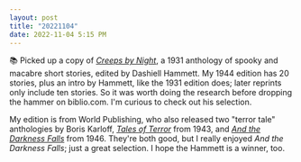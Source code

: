 ```yaml
---
layout: post
title: "20221104"
date: 2022-11-04 5:15 PM
---
```


📚  Picked up a copy of [_Creeps by Night_](https://www.isfdb.org/cgi-bin/title.cgi?1027309), a 1931 anthology of spooky and macabre short stories, edited by Dashiell Hammett. My 1944 edition has 20 stories, plus an intro by Hammett, like the 1931 edition does; later reprints only include ten stories. So it was worth doing the research before dropping the hammer on biblio.com. I'm curious to check out his selection.

My edition is from World Publishing, who also released two "terror tale" anthologies by Boris Karloff, [_Tales of Terror_](https://multoghost.wordpress.com/2019/05/31/boris-karloff-terror-tale-anthologist/) from 1943, and [_And the Darkness Falls_](https://multoghost.wordpress.com/2019/06/10/karloffs-and-the-darkness-falls/) from 1946. They're both good, but I really enjoyed _And the Darkness Falls_; just a great selection. I hope the Hammett is a winner, too.
